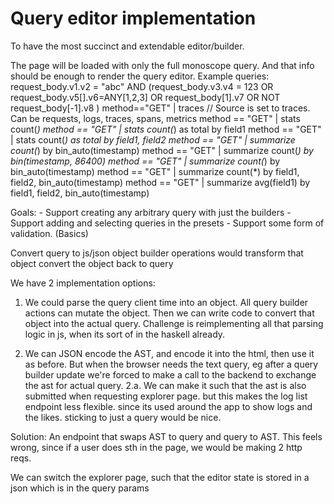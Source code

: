# Query editor implementation

To have the most succinct and extendable editor/builder. 

The page will be loaded with only the full monoscope query. And that info should be enough to render the query editor. 
Example queries:
    request_body.v1.v2 = "abc" AND (request_body.v3.v4 = 123 OR request_body.v5[].v6=ANY[1,2,3] OR request_body[1].v7 OR NOT request_body[-1].v8 )
    method==\"GET\" | traces  // Source is set to traces. Can be requests, logs, traces, spans, metrics 
    method == "GET" | stats count(*) 
    method == "GET" | stats count(*) as total by field1
    method == "GET" | stats count(*) as total by field1, field2
    method == "GET" | summarize count(*) by bin_auto(timestamp)
    method == "GET" | summarize count(*) by bin(timestamp, 86400)
    method == "GET" | summarize count(*) by bin_auto(timestamp)
    method == "GET" | summarize count(*) by field1, field2, bin_auto(timestamp)
    method == "GET" | summarize avg(field1) by field1, field2, bin_auto(timestamp)

Goals:
    - Support creating any arbitrary query with just the builders 
    - Support adding and selecting queries in the presets 
    - Support some form of validation. (Basics)
    

Convert query to js/json object 
builder operations would transform that object 
convert the object back to query

We have 2 implementation options:
1. We could parse the query client time into an object. All query builder actions can mutate the object. 
    Then we can write code to convert that object into the actual query. 
    Challenge is reimplementing all that parsing logic in js, when its sort of in the haskell already. 

2. We can JSON encode the AST, and encode it into the html, then use it as before. But when the browser needs the text query, eg after a query builder update
    we're forced to make a call to the backend to exchange the ast for actual query. 
    2.a. We can make it such that the ast is also submitted when requesting explorer page. but this makes the log list endpoint less flexible. since its used around the app to show logs and the likes. sticking to just a query would be nice. 

Solution: An endpoint that swaps AST to query and query to AST. This feels wrong, since if a user does sth in the page, 
    we would be making 2 http reqs. 

We can switch the explorer page, such that the editor state is stored in a json which is in the query params
